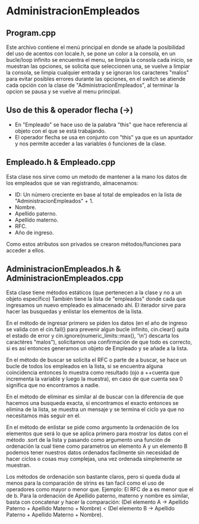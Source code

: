 # AdministracionEmpleados

## Program.cpp
Este archivo contiene el menú principal en donde se añade la posibilidad del uso de acentos con locale.h, se pone un color a la consola,
en un bucle/loop infinito se encuentra el menu, se limpia la consola cada inicio, se muestran las opciones, se solicita que seleccionen una,
se vuelve a limpiar la consola, se limpia cualquier entrada y se ignoran los caracteres "malos" para evitar posibles errores durante las opciones,
en el switch se atiende cada opción con la clase de "AdministracionEmpleados", al terminar la opcion se pausa y se vuelve al menu principal.

## Uso de this & operador flecha (->)
- En "Empleado" se hace uso de la palabra "this" que hace referencia al objeto con el que se está trabajando.
- El operador flecha se usa en conjunto con "this" ya que es un apuntador y nos permite acceder a las variables ó funciones de la clase.

## Empleado.h & Empleado.cpp
Esta clase nos sirve como un metodo de mantener a la mano los datos de los empleados que se van registrando, almacenamos: 
- ID: Un número creciente en base al total de empleados en la lista de "AdministracionEmpleados" + 1.
- Nombre.
- Apellido paterno.
- Apellido materno.
- RFC.
- Año de ingreso.

Como estos atributos son privados se crearon métodos/funciones para acceder a ellos.

## AdministracionEmpleados.h & AdministracionEmpleados.cpp
Esta clase tiene métodos estáticos (que pertenecen a la clase y no a un objeto específico)
También tiene la lista de "empleados" donde cada que ingresamos un nuevo empleado es almacenado ahí.
El iterador sirve para hacer las busquedas y enlistar los elementos de la lista.

En el método de ingresar primero se piden los datos (en el año de ingreso se valida con el cin.fail() para prevenir algun bucle infinito,
cin.clear() quita el estado de error y cin.ignore(numeric_limits<streamsize>::max(), '\n') descarta los caractéres "malos"), solicitamos una
confirmación de que todo es correcto, si es así entonces generamos un objeto de Empleado y se añade a la lista.

En el método de buscar se solicita el RFC o parte de a buscar, se hace un bucle de todos los empleados en la lista, si se encuentra alguna
coincidencia entonces lo muestra como resultado (ojo a ++cuenta que incrementa la variable y luego la muestra), en caso de que cuenta sea 0
significa que no encontramos a nadie.

En el método de eliminar es similar al de buscar con la diferencia de que hacemos una busqueda exacta, si encontramos el exacto entonces se
elimina de la lista, se muestra un mensaje y se termina el ciclo ya que no necesitamos más seguir en el.

En el método de enlistar se pide como argumento la ordenación de los elementos que será lo que se aplica primero para mostrar los datos
con el método .sort de la lista y pasando como argumento una función de ordenación la cual tiene como parametros un elemento A y un elemento B podemos tener nuestros datos ordenados facilmente
sin necesidad de hacer ciclos o cosas muy complejas, una vez ordenada simplemente se muestran.

Los métodos de ordenación son bastante claros, pero si queda duda al menos para la comparación de strins es tan facil como el uso de operadores
como mayor o menor que. Ejemplo: El RFC de a es menor que el de b.
Para la ordenación de Apellido paterno, materno y nombre es similar, basta con concatenar y hacer la comparación: (Del elemento A -> Apellido Paterno + Apellido Materno + Nombre) < (Del elemento B -> Apellido Paterno + Apellido Materno + Nombre).

